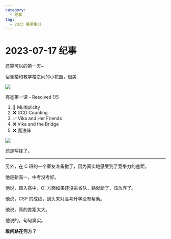 ```yaml
---
category:
  - 纪事
tag:
  - 2023 暑期集训
---
```


# 2023-07-17 纪事

还算可以的第一天~

<!-- more -->

宿舍楼和教学楼之间的小花园，很美

![](http://zihanhu-blog.oss-cn-shanghai.aliyuncs.com/image/37c7ad55c0f8a1a67ad85f9211b11673.jpg)

高爸第一课 - Resolved 1/5

1. 🔶 Multiplicity
2. ❌ GCD Counting
3. ✅ Vika and Her Friends
4. ❌ Vika and the Bridge
5. ❌ 魔法阵

![](http://zihanhu-blog.oss-cn-shanghai.aliyuncs.com/image/2f2ca53e9635424e6d2b8fc75ca617c4.jpg)

还是写挂了。

---

另外，在 C 班的一个室友准备撤了，因为真实地感受到了竞争力的差距。

他是新高一，中考没考好。

他说，踏入高中，OI 方面如果还没进省队，路就断了，该放弃了。

他说，CSP 的成绩，到头来对高考升学没有帮助。

他说，真的差距太大。

他说的，句句属实。

**敢问路在何方？**
